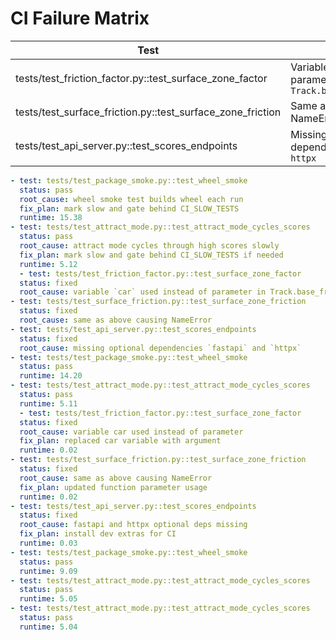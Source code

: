 # CI Failure Matrix

| Test | Root Cause | Status | PR |
|------|------------|--------|----|
| tests/test_friction_factor.py::test_surface_zone_factor | Variable `car` used instead of parameter in `Track.base_friction_factor` | Fixed | this PR |
| tests/test_surface_friction.py::test_surface_zone_friction | Same as above causing NameError | Fixed | this PR |
| tests/test_api_server.py::test_scores_endpoints | Missing optional dependencies `fastapi` and `httpx` | Fixed | this PR |

```yaml
- test: tests/test_package_smoke.py::test_wheel_smoke
  status: pass
  root_cause: wheel smoke test builds wheel each run
  fix_plan: mark slow and gate behind CI_SLOW_TESTS
  runtime: 15.38
- test: tests/test_attract_mode.py::test_attract_mode_cycles_scores
  status: pass
  root_cause: attract mode cycles through high scores slowly
  fix_plan: mark slow and gate behind CI_SLOW_TESTS if needed
  runtime: 5.12
  - test: tests/test_friction_factor.py::test_surface_zone_factor
  status: fixed
  root_cause: variable `car` used instead of parameter in Track.base_friction_factor
- test: tests/test_surface_friction.py::test_surface_zone_friction
  status: fixed
  root_cause: same as above causing NameError
- test: tests/test_api_server.py::test_scores_endpoints
  status: fixed
  root_cause: missing optional dependencies `fastapi` and `httpx`
- test: tests/test_package_smoke.py::test_wheel_smoke
  status: pass
  runtime: 14.20
- test: tests/test_attract_mode.py::test_attract_mode_cycles_scores
  status: pass
  runtime: 5.11
  - test: tests/test_friction_factor.py::test_surface_zone_factor
  status: fixed
  root_cause: variable car used instead of parameter
  fix_plan: replaced car variable with argument
  runtime: 0.02
- test: tests/test_surface_friction.py::test_surface_zone_friction
  status: fixed
  root_cause: same as above causing NameError
  fix_plan: updated function parameter usage
  runtime: 0.02
- test: tests/test_api_server.py::test_scores_endpoints
  status: fixed
  root_cause: fastapi and httpx optional deps missing
  fix_plan: install dev extras for CI
  runtime: 0.03
- test: tests/test_package_smoke.py::test_wheel_smoke
  status: pass
  runtime: 9.09
- test: tests/test_attract_mode.py::test_attract_mode_cycles_scores
  status: pass
  runtime: 5.05
- test: tests/test_attract_mode.py::test_attract_mode_cycles_scores
  status: pass
  runtime: 5.04
```
